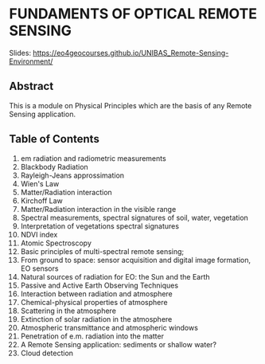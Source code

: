 # FUNDAMENTS OF OPTICAL REMOTE SENSING

Slides: https://eo4geocourses.github.io/UNIBAS_Remote-Sensing-Environment/ 

## Abstract
This is a module on Physical Principles which are the basis of any Remote Sensing application.

## Table of Contents
1) em radiation and radiometric measurements
2) Blackbody Radiation
3) Rayleigh-Jeans approssimation 
4) Wien's Law
5) Matter/Radiation interaction 
6) Kirchoff Law 
7) Matter/Radiation interaction in the visible range
8) Spectral measurements, spectral signatures of soil, water, vegetation
9) Interpretation of vegetations spectral signatures
10) NDVI index 
11) Atomic Spectroscopy
12) Basic principles of multi-spectral remote sensing;
13) From ground to space: sensor acquisition and digital image formation, EO sensors
14) Natural sources of radiation for EO: the Sun and the Earth
15) Passive and Active Earth Observing Techniques
16) Interaction between radiation and atmosphere
17) Chemical-physical properties of atmosphere 
18) Scattering in the atmosphere
19) Extinction of solar radiation in the atmosphere
20) Atmospheric transmittance and atmospheric windows
21) Penetration of e.m. radiation into the matter
22) A Remote Sensing application: sediments or shallow water?
23) Cloud detection</span>

